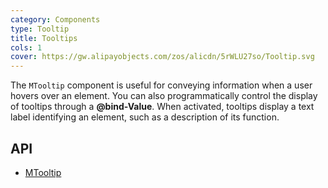 ```yaml
---
category: Components
type: Tooltip
title: Tooltips
cols: 1
cover: https://gw.alipayobjects.com/zos/alicdn/5rWLU27so/Tooltip.svg
---
```


The `MTooltip` component is useful for conveying information when a user hovers over an element. You can also
programmatically control the display of tooltips through a **@bind-Value**. When activated, tooltips display a text
label identifying an element, such as a description of its function.

## API

- [MTooltip](/api/MTooltip)
